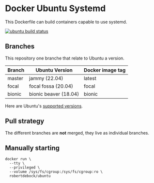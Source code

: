 Docker Ubuntu Systemd
=====================

This Dockerfile can build containers capable to use systemd.

[![ubuntu build status](https://img.shields.io/docker/cloud/build/robertdebock/ubuntu.svg)](https://hub.docker.com/repository/docker/robertdebock/ubuntu)

Branches
--------

This repository one branche that relate to Ubuntu a version.

|Branch |Ubuntu Version        |Docker image tag|
|-------|----------------------|----------------|
|master |jammy (22.04)         |latest          |
|focal  |focal fossa (20.04)   |focal           |
|bionic |bionic beaver (18.04) |bionic          |

Here are Ubuntu's [supported versions](https://wiki.ubuntu.com/Releases).

Pull strategy
-------------

The different branches are **not** merged, they live as individual branches.

Manually starting
-----------------

```
docker run \
  --tty \
  --privileged \
  --volume /sys/fs/cgroup:/sys/fs/cgroup:ro \
  robertdebock/ubuntu
```
